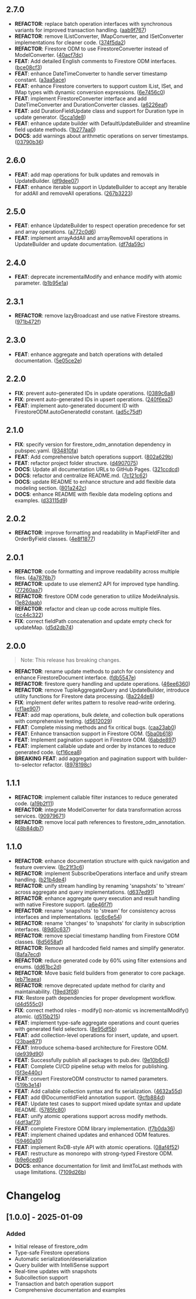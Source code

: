 ## 2.7.0

 - **REFACTOR**: replace batch operation interfaces with synchronous variants for improved transaction handling. ([aab9f767](https://github.com/sylphxltd/firestore_odm/commit/aab9f767612c90365cf022c6c4a1a1f048ec8f68))
 - **REFACTOR**: remove IListConverter, IMapConverter, and ISetConverter implementations for cleaner code. ([374f5da2](https://github.com/sylphxltd/firestore_odm/commit/374f5da217e490377d4e67921519049e3ef7f6bb))
 - **REFACTOR**: Firestore ODM to use FirestoreConverter instead of ModelConverter. ([40acf7dc](https://github.com/sylphxltd/firestore_odm/commit/40acf7dc20d5c76d724992457dca47bf2f688809))
 - **FEAT**: Add detailed English comments to Firestore ODM interfaces. ([bce08cf3](https://github.com/sylphxltd/firestore_odm/commit/bce08cf32e550d16f0fc973cdad74f89a84ab9ad))
 - **FEAT**: enhance DateTimeConverter to handle server timestamp constant. ([a3aa5ace](https://github.com/sylphxltd/firestore_odm/commit/a3aa5ace4d67487599b132a4117c805aee5a2b82))
 - **FEAT**: enhance Firestore converters to support custom IList, ISet, and IMap types with dynamic conversion expressions. ([6e7456c0](https://github.com/sylphxltd/firestore_odm/commit/6e7456c0d4a2d2f10d4822207186bbd3429abdfd))
 - **FEAT**: implement FirestoreConverter interface and add DateTimeConverter and DurationConverter classes. ([a6226eaf](https://github.com/sylphxltd/firestore_odm/commit/a6226eaf78283b7f9c1c3d1f44e7dc16f9df5f10))
 - **FEAT**: add DurationFieldUpdate class and support for Duration type in update generator. ([5cca1de8](https://github.com/sylphxltd/firestore_odm/commit/5cca1de88bfd417172336f9ac5832be68bfc1e5b))
 - **FEAT**: enhance update builder with DefaultUpdateBuilder and streamline field update methods. ([1b277aa0](https://github.com/sylphxltd/firestore_odm/commit/1b277aa03a5b543ef23fa9380e58b4e9796a4d67))
 - **DOCS**: add warnings about arithmetic operations on server timestamps. ([03790b36](https://github.com/sylphxltd/firestore_odm/commit/03790b3615eb55e8bcb9dfeda726bcc53c7273d8))

## 2.6.0

 - **FEAT**: add map operations for bulk updates and removals in UpdateBuilder. ([df9dee07](https://github.com/sylphxltd/firestore_odm/commit/df9dee076c53a74cc39cd97a75cc56de6f843e9e))
 - **FEAT**: enhance iterable support in UpdateBuilder to accept any Iterable for addAll and removeAll operations. ([267b3223](https://github.com/sylphxltd/firestore_odm/commit/267b32233f62a1bed42e77b3734b9c2a13f33fda))

## 2.5.0

 - **FEAT**: enhance UpdateBuilder to respect operation precedence for set and array operations. ([a772c0d6](https://github.com/sylphxltd/firestore_odm/commit/a772c0d6fefdda6e7c1fbcf1faca221e906704ca))
 - **FEAT**: implement arrayAddAll and arrayRemoveAll operations in UpdateBuilder and update documentation. ([df7da59c](https://github.com/sylphxltd/firestore_odm/commit/df7da59c1161a369de05a90cd9e4e0aa4ab72d54))

## 2.4.0

 - **FEAT**: deprecate incrementalModify and enhance modify with atomic parameter. ([b1b95e1a](https://github.com/sylphxltd/firestore_odm/commit/b1b95e1a206ecde7faa54dd8e2d5514fe068b244))

## 2.3.1

 - **REFACTOR**: remove lazyBroadcast and use native Firestore streams. ([971b472f](https://github.com/sylphxltd/firestore_odm/commit/971b472f857bbea14d3523b967192dd44f4d0461))

## 2.3.0

 - **FEAT**: enhance aggregate and batch operations with detailed documentation. ([5e05ce2e](https://github.com/sylphxltd/firestore_odm/commit/5e05ce2e4c3d693779d2fb0416b1fc91ecc15487))

## 2.2.0

 - **FIX**: prevent auto-generated IDs in update operations. ([0389c6a8](https://github.com/sylphxltd/firestore_odm/commit/0389c6a84e83a3e0e3385a08d4c5687860dac946))
 - **FIX**: prevent auto-generated IDs in upsert operations. ([240f6ea2](https://github.com/sylphxltd/firestore_odm/commit/240f6ea2528197370cfb6b16396a7e27527b806c))
 - **FEAT**: implement auto-generated document ID with FirestoreODM.autoGeneratedId constant. ([ad5c75df](https://github.com/sylphxltd/firestore_odm/commit/ad5c75df0e5d0d04db0623a46e3ef50c9fcbae57))

## 2.1.0

 - **FIX**: specify version for firestore_odm_annotation dependency in pubspec.yaml. ([934810fa](https://github.com/sylphxltd/firestore_odm/commit/934810fa1a07464652636e28e6b65f3cc1e8b12c))
 - **FEAT**: Add comprehensive batch operations support. ([802a629b](https://github.com/sylphxltd/firestore_odm/commit/802a629b2efe4e8c95b8efeb9766dff0b69f62d3))
 - **FEAT**: refactor project folder structure. ([d4907075](https://github.com/sylphxltd/firestore_odm/commit/d49070757a19ea643d73e2aa0664754f0c67da44))
 - **DOCS**: Update all documentation URLs to GitHub Pages. ([321ccdcd](https://github.com/sylphxltd/firestore_odm/commit/321ccdcd10f31374f6cd5b955fa3b7cb2d7f17fa))
 - **DOCS**: refactor and centralize README.md. ([7c121c62](https://github.com/sylphxltd/firestore_odm/commit/7c121c62981001803322ff5af1e2bb3f4593c46c))
 - **DOCS**: update README to enhance structure and add flexible data modeling section. ([801a242c](https://github.com/sylphxltd/firestore_odm/commit/801a242c1f393a3a74ac3428b0f8b3e383b2215c))
 - **DOCS**: enhance README with flexible data modeling options and examples. ([d33115d9](https://github.com/sylphxltd/firestore_odm/commit/d33115d9aa579f3c90158695286482f6f4729595))

## 2.0.2

 - **REFACTOR**: improve formatting and readability in MapFieldFilter and OrderByField classes. ([4e8f1877](https://github.com/sylphxltd/firestore_odm/commit/4e8f187744dcd984d60bac976f6f1f5784c7c82a))

## 2.0.1

 - **REFACTOR**: code formatting and improve readability across multiple files. ([4a7876b7](https://github.com/sylphxltd/firestore_odm/commit/4a7876b7a16fb389301b9bdb924b24b9e4bbbde6))
 - **REFACTOR**: update to use element2 API for improved type handling. ([77260aa7](https://github.com/sylphxltd/firestore_odm/commit/77260aa7d8ffcb22fadd8414e9e4a89aed8ffcf9))
 - **REFACTOR**: firestore ODM code generation to utilize ModelAnalysis. ([1e82daab](https://github.com/sylphxltd/firestore_odm/commit/1e82daaba984ebd3d3d3ec15d80d855e29869221))
 - **REFACTOR**: refactor and clean up code across multiple files. ([cc44c322](https://github.com/sylphxltd/firestore_odm/commit/cc44c322b43fb72bdeebb20b0a87ccd8fcb64607))
 - **FIX**: correct fieldPath concatenation and update empty check for updateMap. ([d5d2db74](https://github.com/sylphxltd/firestore_odm/commit/d5d2db7462ee17016e098fc2f48a73d4c105c211))

## 2.0.0

> Note: This release has breaking changes.

 - **REFACTOR**: rename update methods to patch for consistency and enhance FirestoreDocument interface. ([fdb5547e](https://github.com/sylphxltd/firestore_odm/commit/fdb5547ef78c5520da5f13acbdb7c483f9df01e1))
 - **REFACTOR**: firestore query handling and update operations. ([46ee6360](https://github.com/sylphxltd/firestore_odm/commit/46ee6360247f38ff3d1ab598d58711926886692d))
 - **REFACTOR**: remove TupleAggregateQuery and UpdateBuilder, introduce utility functions for Firestore data processing. ([8a224de8](https://github.com/sylphxltd/firestore_odm/commit/8a224de8d9dea2cc9938c707f53ef4210965d47a))
 - **FIX**: implement defer writes pattern to resolve read-write ordering. ([cf1ae907](https://github.com/sylphxltd/firestore_odm/commit/cf1ae907eb91b926bbf8e0b116e7dc3e5e72da5d))
 - **FEAT**: add map operations, bulk delete, and collection bulk operations with comprehensive testing. ([d5612029](https://github.com/sylphxltd/firestore_odm/commit/d5612029e4c662d9054716a85f19076defc6e14a))
 - **FEAT**: Complete missing methods and fix critical bugs. ([caa23ab0](https://github.com/sylphxltd/firestore_odm/commit/caa23ab064fc748a412de111574291f77cc8f8ed))
 - **FEAT**: Enhance transaction support in Firestore ODM. ([5ba0b618](https://github.com/sylphxltd/firestore_odm/commit/5ba0b618605f8e8c28ae6d20234de55ee26e1d0d))
 - **FEAT**: Implement pagination support in Firestore ODM. ([6abde897](https://github.com/sylphxltd/firestore_odm/commit/6abde8976e51ec63cededee286b750e85ba6dd3a))
 - **FEAT**: implement callable update and order by instances to reduce generated code. ([cf16cea8](https://github.com/sylphxltd/firestore_odm/commit/cf16cea8a10fddd89f88a3fc6063cff5b5c9b2d9))
 - **BREAKING** **FEAT**: add aggregation and pagination support with builder-to-selector refactor. ([8978198c](https://github.com/sylphxltd/firestore_odm/commit/8978198c704dc3e8600ac6f5ffdcd64ae090352c))

## 1.1.1

 - **REFACTOR**: implement callable filter instances to reduce generated code. ([a19b2f11](https://github.com/sylphxltd/firestore_odm/commit/a19b2f11708ff2a74ccc0cfa0c7055e6bf5beb81))
 - **REFACTOR**: integrate ModelConverter for data transformation across services. ([90979671](https://github.com/sylphxltd/firestore_odm/commit/90979671500403715b910e436ba2108264efc1d3))
 - **REFACTOR**: remove local path references to firestore_odm_annotation. ([48b84db7](https://github.com/sylphxltd/firestore_odm/commit/48b84db75f4947c122bc57a7090d716b9127dedd))

## 1.1.0

 - **REFACTOR**: enhance documentation structure with quick navigation and feature overview. ([8c21f3c6](https://github.com/sylphxltd/firestore_odm/commit/8c21f3c63adf47079d53afa47faaf7e00cef132f))
 - **REFACTOR**: implement SubscribeOperations interface and unify stream handling. ([b21b4de4](https://github.com/sylphxltd/firestore_odm/commit/b21b4de47a27f1812ea9368399221105d487715e))
 - **REFACTOR**: unify stream handling by renaming 'snapshots' to 'stream' across aggregate and query implementations. ([d637ed91](https://github.com/sylphxltd/firestore_odm/commit/d637ed91f1c0e922e7fb6dbb91214af200934570))
 - **REFACTOR**: enhance aggregate query execution and result handling with native Firestore support. ([a6e46f7f](https://github.com/sylphxltd/firestore_odm/commit/a6e46f7f11520ef17a98c11f4750450adc8b1628))
 - **REFACTOR**: rename 'snapshots' to 'stream' for consistency across interfaces and implementations. ([ec6c6e54](https://github.com/sylphxltd/firestore_odm/commit/ec6c6e54790ec3700e1c394872a9fdad91beddd1))
 - **REFACTOR**: rename 'changes' to 'snapshots' for clarity in subscription interfaces. ([89d0c637](https://github.com/sylphxltd/firestore_odm/commit/89d0c6373c889904ae6ff607010e0c0e4a0df063))
 - **REFACTOR**: remove special timestamp handling from Firestore ODM classes. ([8d5658af](https://github.com/sylphxltd/firestore_odm/commit/8d5658af7cdbde0e836f3f7c507865e8b4924e27))
 - **REFACTOR**: Remove all hardcoded field names and simplify generator. ([8afa7ecd](https://github.com/sylphxltd/firestore_odm/commit/8afa7ecd03141a8f19aeeecf30cfdfd767009daf))
 - **REFACTOR**: reduce generated code by 60% using filter extensions and enums. ([dd61bc2d](https://github.com/sylphxltd/firestore_odm/commit/dd61bc2db63ccccb899728cf60eeb455657db650))
 - **REFACTOR**: Move basic field builders from generator to core package. ([eb71eaea](https://github.com/sylphxltd/firestore_odm/commit/eb71eaeaaf7eed1ecc06a7303dfcec2998f31556))
 - **REFACTOR**: remove deprecated update method for clarity and maintainability. ([19ed3f08](https://github.com/sylphxltd/firestore_odm/commit/19ed3f081bc50d4a20f178eca3e61de31837fe82))
 - **FIX**: Restore path dependencies for proper development workflow. ([d4d555c0](https://github.com/sylphxltd/firestore_odm/commit/d4d555c02101ca1fa2d560e74f360d16b8a8e575))
 - **FIX**: correct method roles - modify() non-atomic vs incrementalModify() atomic. ([d515b215](https://github.com/sylphxltd/firestore_odm/commit/d515b2151d5e36e2decbf070ec1bec11b590ff2d))
 - **FEAT**: implement type-safe aggregate operations and count queries with generated field selectors. ([8e95df5b](https://github.com/sylphxltd/firestore_odm/commit/8e95df5b4a741af567c452fe32c480f8abb3813e))
 - **FEAT**: add collection-level operations for insert, update, and upsert. ([23bae871](https://github.com/sylphxltd/firestore_odm/commit/23bae871dd7342ceca9473587aeb9169a38df08d))
 - **FEAT**: Introduce schema-based architecture for Firestore ODM. ([de939d90](https://github.com/sylphxltd/firestore_odm/commit/de939d903821a94c962f0d354e982c3b062dfc30))
 - **FEAT**: Successfully publish all packages to pub.dev. ([9e10b6c6](https://github.com/sylphxltd/firestore_odm/commit/9e10b6c61897fc4c876c8d30a3b9f2ff3302edb7))
 - **FEAT**: Complete CI/CD pipeline setup with melos for publishing. ([5f3e440c](https://github.com/sylphxltd/firestore_odm/commit/5f3e440ca1b177a9fa3361792bda02949b3743fe))
 - **FEAT**: convert FirestoreODM constructor to named parameters. ([519b3e14](https://github.com/sylphxltd/firestore_odm/commit/519b3e14d7890bb7be206243633ebbd300fba1d5))
 - **FEAT**: Add callable collection syntax and fix serialization. ([4632a55d](https://github.com/sylphxltd/firestore_odm/commit/4632a55d0fb0d1df8c761ae3f15bf7b9bdc46336))
 - **FEAT**: add @DocumentIdField annotation support. ([9cfb884d](https://github.com/sylphxltd/firestore_odm/commit/9cfb884d59d8922ff2b64e819c05f404575c365e))
 - **FEAT**: Update test cases to support mixed update syntax and update README. ([5785fc80](https://github.com/sylphxltd/firestore_odm/commit/5785fc8055ce297358a1e2050b79b3b6b94e2c83))
 - **FEAT**: unify atomic operations support across modify methods. ([4df3af73](https://github.com/sylphxltd/firestore_odm/commit/4df3af7309ddfa331830c3cce3ba4b40f8486090))
 - **FEAT**: complete Firestore ODM library implementation. ([f7b0da36](https://github.com/sylphxltd/firestore_odm/commit/f7b0da366e149110f855e69eacbdcfbcfa0bc19c))
 - **FEAT**: implement chained updates and enhanced ODM features. ([59460a10](https://github.com/sylphxltd/firestore_odm/commit/59460a1083e26efbaa749ea56fb8e2d97b915e95))
 - **FEAT**: implement RxDB-style API with atomic operations. ([08af4f52](https://github.com/sylphxltd/firestore_odm/commit/08af4f52da200d4522380c95954fe25311b6df46))
 - **FEAT**: restructure as monorepo with strong-typed Firestore ODM. ([b9e6ced0](https://github.com/sylphxltd/firestore_odm/commit/b9e6ced07c38c798ec594a0c96292c86888422f7))
 - **DOCS**: enhance documentation for limit and limitToLast methods with usage limitations. ([7109d26b](https://github.com/sylphxltd/firestore_odm/commit/7109d26b75425cab6501b2ab99d4dc0bc4068586))

# Changelog

## [1.0.0] - 2025-01-09

### Added
- Initial release of firestore_odm
- Type-safe Firestore operations
- Automatic serialization/deserialization
- Query builder with IntelliSense support
- Real-time updates with snapshots
- Subcollection support
- Transaction and batch operation support
- Comprehensive documentation and examples